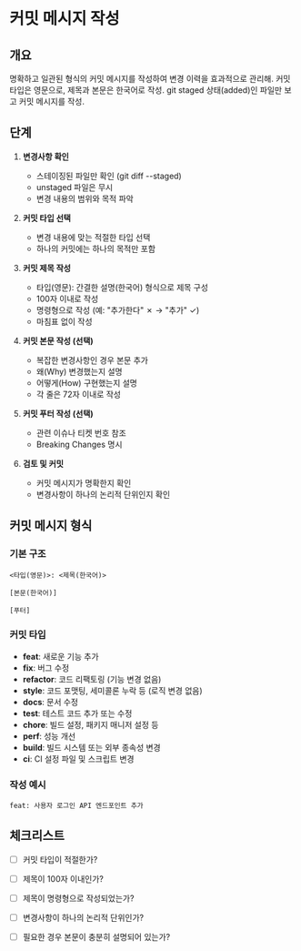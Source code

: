 # 커밋 메시지 작성

## 개요
명확하고 일관된 형식의 커밋 메시지를 작성하여 변경 이력을 효과적으로 관리해. 커밋 타입은 영문으로, 제목과 본문은 한국어로 작성. git staged 상태(added)인 파일만 보고 커밋 메시지를 작성.

## 단계
1. **변경사항 확인**
   - 스테이징된 파일만 확인 (git diff --staged)
   - unstaged 파일은 무시
   - 변경 내용의 범위와 목적 파악

2. **커밋 타입 선택**
   - 변경 내용에 맞는 적절한 타입 선택
   - 하나의 커밋에는 하나의 목적만 포함

3. **커밋 제목 작성**
   - 타입(영문): 간결한 설명(한국어) 형식으로 제목 구성
   - 100자 이내로 작성
   - 명령형으로 작성 (예: "추가한다" ✗ → "추가" ✓)
   - 마침표 없이 작성

4. **커밋 본문 작성 (선택)**
   - 복잡한 변경사항인 경우 본문 추가
   - 왜(Why) 변경했는지 설명
   - 어떻게(How) 구현했는지 설명
   - 각 줄은 72자 이내로 작성

5. **커밋 푸터 작성 (선택)**
   - 관련 이슈나 티켓 번호 참조
   - Breaking Changes 명시

6. **검토 및 커밋**
   - 커밋 메시지가 명확한지 확인
   - 변경사항이 하나의 논리적 단위인지 확인

## 커밋 메시지 형식

### 기본 구조
```
<타입(영문)>: <제목(한국어)>

[본문(한국어)]

[푸터]
```

### 커밋 타입
- **feat**: 새로운 기능 추가
- **fix**: 버그 수정
- **refactor**: 코드 리팩토링 (기능 변경 없음)
- **style**: 코드 포맷팅, 세미콜론 누락 등 (로직 변경 없음)
- **docs**: 문서 수정
- **test**: 테스트 코드 추가 또는 수정
- **chore**: 빌드 설정, 패키지 매니저 설정 등
- **perf**: 성능 개선
- **build**: 빌드 시스템 또는 외부 종속성 변경
- **ci**: CI 설정 파일 및 스크립트 변경

### 작성 예시

```
feat: 사용자 로그인 API 엔드포인트 추가
```

## 체크리스트
- [ ] 커밋 타입이 적절한가?
- [ ] 제목이 100자 이내인가?
- [ ] 제목이 명령형으로 작성되었는가?
- [ ] 변경사항이 하나의 논리적 단위인가?
- [ ] 필요한 경우 본문이 충분히 설명되어 있는가?

